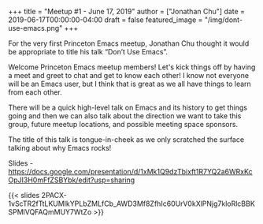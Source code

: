 +++
title = "Meetup #1 - June 17, 2019"
author = ["Jonathan Chu"]
date = 2019-06-17T00:00:00-04:00
draft = false
featured_image = "/img/dont-use-emacs.png"
+++

For the very first Princeton Emacs meetup, Jonathan Chu thought it would be appropriate to title his talk “Don’t Use Emacs”.

<!--more-->

Welcome Princeton Emacs meetup members! Let's kick things off by having a meet and greet to chat and get to know each other! I know not everyone will be an Emacs user, but I think that is great as we all have things to learn from each other.

There will be a quick high-level talk on Emacs and its history to get things going and then we can also talk about the direction we want to take this group, future meetup locations, and possible meeting space sponsors.

The title of this talk is tongue-in-cheek as we only scratched the surface talking about why Emacs rocks!

Slides - <https://docs.google.com/presentation/d/1xMk1Q9dzTbixft1R7YQ2a6WRxKcOpJI3H0mFfZSBYbk/edit?usp=sharing>

{{< slides 2PACX-1vScTR2fTtLKUMIkYPLbZMLfCb\_AWD3Mf8ZfhIc60UrV0kXlPNjg7kloRlcBBKSPMlVQFAQmMUY7WtZo >}}
